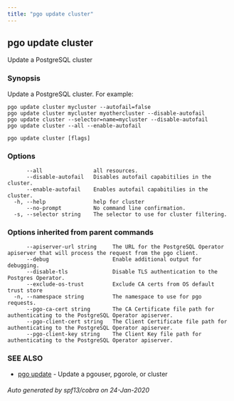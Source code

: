```yaml
---
title: "pgo update cluster"
---
```

## pgo update cluster

Update a PostgreSQL cluster

### Synopsis

Update a PostgreSQL cluster. For example:

    pgo update cluster mycluster --autofail=false
    pgo update cluster mycluster myothercluster --disable-autofail
    pgo update cluster --selector=name=mycluster --disable-autofail
    pgo update cluster --all --enable-autofail

```
pgo update cluster [flags]
```

### Options

```
      --all                all resources.
      --disable-autofail   Disables autofail capabitilies in the cluster.
      --enable-autofail    Enables autofail capabitilies in the cluster.
  -h, --help               help for cluster
      --no-prompt          No command line confirmation.
  -s, --selector string    The selector to use for cluster filtering.
```

### Options inherited from parent commands

```
      --apiserver-url string     The URL for the PostgreSQL Operator apiserver that will process the request from the pgo client.
      --debug                    Enable additional output for debugging.
      --disable-tls              Disable TLS authentication to the Postgres Operator.
      --exclude-os-trust         Exclude CA certs from OS default trust store
  -n, --namespace string         The namespace to use for pgo requests.
      --pgo-ca-cert string       The CA Certificate file path for authenticating to the PostgreSQL Operator apiserver.
      --pgo-client-cert string   The Client Certificate file path for authenticating to the PostgreSQL Operator apiserver.
      --pgo-client-key string    The Client Key file path for authenticating to the PostgreSQL Operator apiserver.
```

### SEE ALSO

* [pgo update](/pgo-client/reference/pgo_update/)	 - Update a pgouser, pgorole, or cluster

###### Auto generated by spf13/cobra on 24-Jan-2020
